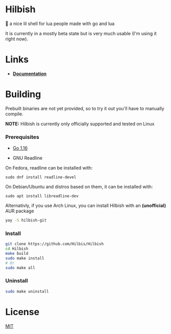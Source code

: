 # Hilbish
🎀 a nice lil shell for lua people made with go and lua

It is currently in a mostly beta state but is very much usable
(I'm using it right now).

# Links
- **[Documentation](https://github.com/Hilbis/Hilbish/wiki)**

# Building
Prebuilt binaries are not yet provided, so to try it out you'll have to manually compile.  

**NOTE:** Hilbish is currently only officially supported and tested on Linux

### Prerequisites
- [Go 1.16](https://go.dev)

- GNU Readline

On Fedora, readline can be installed with:  
```
sudo dnf install readline-devel
```  

On Debian/Ubuntu and distros based on them, it can be installed with:  
```
sudo apt install libreadline-dev
```


Alternativly, if you use Arch Linux, you can install Hilbish with an **(unofficial)** AUR package
```sh
yay -S hilbish-git
```

### Install
```sh
git clone https://github.com/Hilbis/Hilbish
cd Hilbish
make build
sudo make install
# Or 
sudo make all
```

### Uninstall
```sh
sudo make uninstall
```

# License
[MIT](LICENSE)
